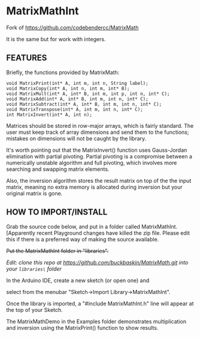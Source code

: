 # MatrixMathInt

Fork of https://github.com/codebendercc/MatrixMath

It is the same but for work with integers.

## FEATURES
Briefly, the functions provided by MatrixMath:
```
void MatrixPrint(int* A, int m, int n, String label);
void MatrixCopy(int* A, int n, int m, int* B);
void MatrixMult(int* A, int* B, int m, int p, int n, int* C);
void MatrixAdd(int* A, int* B, int m, int n, int* C);
void MatrixSubtract(int* A, int* B, int m, int n, int* C);
void MatrixTranspose(int* A, int m, int n, int* C);
int MatrixInvert(int* A, int n);
```
Matrices should be stored in row-major arrays, which is fairly standard. The user must keep track of array dimensions and send them to the functions; mistakes on dimensions will not be caught by the library.

It's worth pointing out that the MatrixInvert() function uses Gauss-Jordan elimination with partial pivoting. Partial pivoting is a compromise between a numerically unstable algorithm and full pivoting, which involves more searching and swapping matrix elements.

Also, the inversion algorithm stores the result matrix on top of the the input matrix, meaning no extra memory is allocated during inversion but your original matrix is gone.

## HOW TO IMPORT/INSTALL
Grab the source code below, and put in a folder called MatrixMathInt. [Apparently recent Playground changes have killed the zip file. Please edit this if there is a preferred way of making the source available.

~~Put the MatrixMathInt folder in "libraries\".~~

*Edit: clone this repo at https://github.com/buckbaskin/MatrixMath.git into your `libraries\` folder*

In the Arduino IDE, create a new sketch (or open one) and

select from the menubar "Sketch->Import Library->MatrixMathInt".

Once the library is imported, a "#include MatrixMathInt.h" line will appear at the top of your Sketch.

The MatrixMathDemo in the Examples folder demonstrates multiplication and inversion using the MatrixPrint() function to show results.
